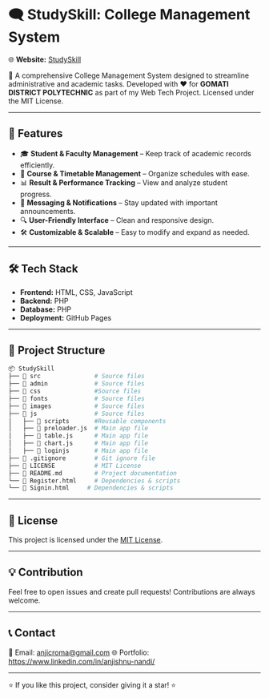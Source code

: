 # 🗨️ StudySkill: College Management System

🌐 **Website:** [StudySkill](https://cromaguy.github.io/StudySkill/)

🚀 A comprehensive College Management System designed to streamline administrative and academic tasks. Developed with ❤️ for **GOMATI DISTRICT POLYTECHNIC** as part of my Web Tech Project. Licensed under the MIT License.

---

## 📌 Features

- 🎓 **Student & Faculty Management** – Keep track of academic records efficiently.
- 📅 **Course & Timetable Management** – Organize schedules with ease.
- 📊 **Result & Performance Tracking** – View and analyze student progress.
- 📩 **Messaging & Notifications** – Stay updated with important announcements.
- 🔍 **User-Friendly Interface** – Clean and responsive design.
- 🛠 **Customizable & Scalable** – Easy to modify and expand as needed.

---

## 🛠 Tech Stack

- **Frontend:** HTML, CSS, JavaScript 
- **Backend:** PHP
- **Database:** PHP
- **Deployment:** GitHub Pages 
---

## 📂 Project Structure

```bash
📦 StudySkill
├── 📁 src               # Source files
├── 📁 admin             # Source files
├── 📁 css               #Source files
├── 📁 fonts             # Source files
├── 📁 images            # Source files
├── 📁 js                # Source files
│   ├── 📁 scripts       #Reusable components
│   ├── 📜 preloader.js  # Main app file
│   ├── 📜 table.js      # Main app file
│   ├── 📜 chart.js      # Main app file
│   ├── 📜 loginjs       # Main app file
├── 📜 .gitignore        # Git ignore file
├── 📜 LICENSE           # MIT License
├── 📜 README.md         # Project documentation
└── 📜 Register.html     # Dependencies & scripts
└── 📜 Signin.html     # Dependencies & scripts
```

---


## 📜 License

This project is licensed under the [MIT License](LICENSE).

---

## 💡 Contribution

Feel free to open issues and create pull requests! Contributions are always welcome.

---

## 📞 Contact

📧 Email: anjicroma@gmail.com 
🌐 Portfolio: https://www.linkedin.com/in/anjishnu-nandi/

---

⭐ If you like this project, consider giving it a star! ⭐

